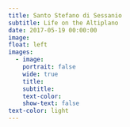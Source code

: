 ```yaml
---
title: Santo Stefano di Sessanio
subtitle: Life on the Altiplano
date: 2017-05-19 00:00:00
image:
float: left
images:
  - image:
    portrait: false
    wide: true
    title:
    subtitle:
    text-color:
    show-text: false
text-color: light
---
```


